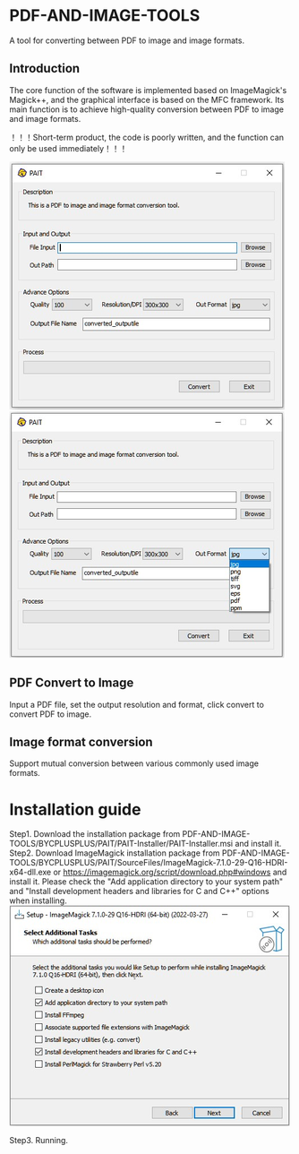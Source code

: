 # PDF-AND-IMAGE-TOOLS
A tool for converting between PDF to image and image formats.
## Introduction
The core function of the software is implemented based on ImageMagick's Magick++, and the graphical interface is based on the MFC framework. Its main function is to achieve high-quality conversion between PDF to image and image formats.

！！！Short-term product, the code is poorly written, and the function can only be used immediately！！！

![image](BYCPLUSPLUS/PAIT/SourceFiles/PAIT-Screenshot.jpg)![image](BYCPLUSPLUS/PAIT/SourceFiles/Screenshot1.jpg)

## PDF Convert to Image
Input a PDF file, set the output resolution and format, click convert to convert PDF to image.

## Image format conversion
Support mutual conversion between various commonly used image formats.

# Installation guide
Step1. Download the installation package from PDF-AND-IMAGE-TOOLS/BYCPLUSPLUS/PAIT/PAIT-Installer/PAIT-Installer.msi and install it.
Step2. Download ImageMagick installation package from PDF-AND-IMAGE-TOOLS/BYCPLUSPLUS/PAIT/SourceFiles/ImageMagick-7.1.0-29-Q16-HDRI-x64-dll.exe or https://imagemagick.org/script/download.php#windows and install it. Please check the "Add application directory to your system path" and "Install development headers and libraries for C and C++" options when installing.
![image](BYCPLUSPLUS/PAIT/SourceFiles/ImageMagick-Install-Guide.jpg)

Step3. Running.
